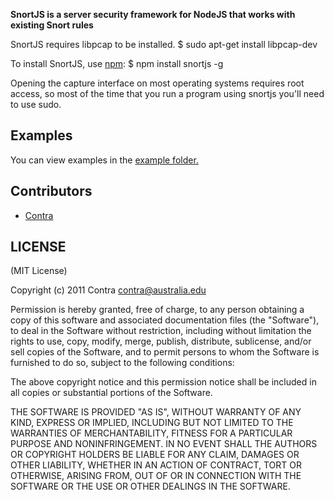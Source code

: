 **SnortJS is a server security framework for NodeJS that works with existing Snort rules**

SnortJS requires libpcap to be installed.
    $ sudo apt-get install libpcap-dev
    
To install SnortJS, use [npm](http://github.com/isaacs/npm):
    $ npm install snortjs -g
    
Opening the capture interface on most operating systems requires root access, so most of the time that you run a program using snortjs you'll need to use sudo.

## Examples

You can view examples in the [example folder.](https://github.com/Contra/snortjs/tree/master/examples)

## Contributors

- [Contra](https://github.com/Contra)

## LICENSE

(MIT License)

Copyright (c) 2011 Contra <contra@australia.edu>

Permission is hereby granted, free of charge, to any person obtaining
a copy of this software and associated documentation files (the
"Software"), to deal in the Software without restriction, including
without limitation the rights to use, copy, modify, merge, publish,
distribute, sublicense, and/or sell copies of the Software, and to
permit persons to whom the Software is furnished to do so, subject to
the following conditions:

The above copyright notice and this permission notice shall be
included in all copies or substantial portions of the Software.

THE SOFTWARE IS PROVIDED "AS IS", WITHOUT WARRANTY OF ANY KIND,
EXPRESS OR IMPLIED, INCLUDING BUT NOT LIMITED TO THE WARRANTIES OF
MERCHANTABILITY, FITNESS FOR A PARTICULAR PURPOSE AND
NONINFRINGEMENT. IN NO EVENT SHALL THE AUTHORS OR COPYRIGHT HOLDERS BE
LIABLE FOR ANY CLAIM, DAMAGES OR OTHER LIABILITY, WHETHER IN AN ACTION
OF CONTRACT, TORT OR OTHERWISE, ARISING FROM, OUT OF OR IN CONNECTION
WITH THE SOFTWARE OR THE USE OR OTHER DEALINGS IN THE SOFTWARE.
